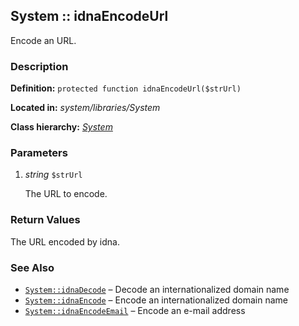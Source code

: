 
System :: idnaEncodeUrl
-------------------------------------------

Encode an URL.


### Description ###

**Definition:** `protected function idnaEncodeUrl($strUrl)`

**Located in:** *system/libraries/System*

**Class hierarchy:** *[System](../System.md)*


### Parameters ###

1. *string* `$strUrl`

	The URL to encode.


### Return Values ###

The URL encoded by idna.


### See Also ###

- [`System::idnaDecode`](idnaDecode.md) – Decode an internationalized domain name
- [`System::idnaEncode`](idnaEncode.md) – Encode an internationalized domain name
- [`System::idnaEncodeEmail`](idnaEncodeEmail.md) – Encode an e-mail address